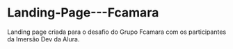 # Landing-Page---Fcamara
Landing page criada para o desafio do Grupo Fcamara com os participantes da Imersão Dev da Alura.

